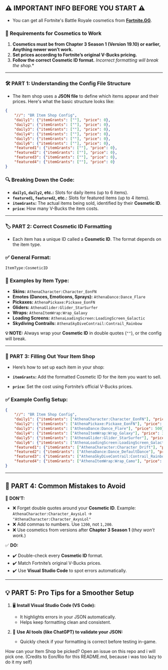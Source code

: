 ## ⚠️ **IMPORTANT INFO BEFORE YOU START** ⚠️  
- You can get all Fortnite's Battle Royale cosmetics from **[Fortnite.GG](https://fortnite.gg/cosmetics)**.

### 🔑 **Requirements for Cosmetics to Work**
1. **Cosmetics must be from Chapter 3 Season 1 (Version 19.10) or earlier, Anything newer won’t work.**
2. **Set prices according to Fortnite’s original V-Bucks pricing.**  
3. **Follow the correct Cosmetic ID format.**  *Incorrect formatting will break the shop.**

---

### 🛠️ **PART 1: Understanding the Config File Structure**  
- The item shop uses a **JSON file** to define which items appear and their prices. Here's what the basic structure looks like:

```json
{
    "//": "BR Item Shop Config",
    "daily1": {"itemGrants": [""], "price": 0},
    "daily2": {"itemGrants": [""], "price": 0},
    "daily3": {"itemGrants": [""], "price": 0},
    "daily4": {"itemGrants": [""], "price": 0},
    "daily5": {"itemGrants": [""], "price": 0},
    "daily6": {"itemGrants": [""], "price": 0},
    "featured1": {"itemGrants": [""], "price": 0},
    "featured2": {"itemGrants": [""], "price": 0},
    "featured3": {"itemGrants": [""], "price": 0},
    "featured4": {"itemGrants": [""], "price": 0}
}
```
### 🔍 **Breaking Down the Code:**
- **`daily1`, `daily2`, etc.:** Slots for daily items (up to 6 items).  
- **`featured1`, `featured2`, etc.:** Slots for featured items (up to 4 items).  
- **`itemGrants`:** The actual items being sold, identified by their **Cosmetic ID**.  
- **`price`:** How many V-Bucks the item costs.  
---

### 🏷️ **PART 2: Correct Cosmetic ID Formatting**  
- Each item has a unique ID called a **Cosmetic ID**. The format depends on the item type.

### ✅ **General Format:**  
```
ItemType:CosmeticID
```

### 🔖 **Examples by Item Type:**  
- **Skins:** `AthenaCharacter:Character_EonFN`  
- **Emotes (Dances, Emoticons, Sprays):** `AthenaDance:Dance_Flare`  
- **Pickaxes:** `AthenaPickaxe:Pickaxe_EonFN`  
- **Gliders:** `AthenaGlider:Glider_StarSurfer`  
- **Wraps:** `AthenaItemWrap:Wrap_Galaxy`  
- **Loading Screens:** `AthenaLoadingScreen:LoadingScreen_Galactic`  
- **Skydiving Contrails:** `AthenaSkyDiveContrail:Contrail_Rainbow`  

**💡 NOTE:** Always wrap your **Cosmetic ID** in double quotes (`""`), or the config will break.

---

### 🏪 **PART 3: Filling Out Your Item Shop**  
- Here’s how to set up each item in your shop:  

- **`itemGrants`:** Add the formatted Cosmetic ID for the item you want to sell.  
- **`price`:** Set the cost using Fortnite’s official V-Bucks prices.  

### ✅ **Example Config Setup:**  
```json
{
    "//": "BR Item Shop Config",
    "daily1": {"itemGrants": ["AthenaCharacter:Character_EonFN"], "price": 1200},
    "daily2": {"itemGrants": ["AthenaPickaxe:Pickaxe_EonFN"], "price": 800},
    "daily3": {"itemGrants": ["AthenaDance:Dance_Flare"], "price": 500},
    "daily4": {"itemGrants": ["AthenaItemWrap:Wrap_Galaxy"], "price": 300},
    "daily5": {"itemGrants": ["AthenaGlider:Glider_StarSurfer"], "price": 1500},
    "daily6": {"itemGrants": ["AthenaLoadingScreen:LoadingScreen_Galactic"], "price": 200},
    "featured1": {"itemGrants": ["AthenaCharacter:Character_Drift"], "price": 2000},
    "featured2": {"itemGrants": ["AthenaDance:Dance_DefaultDance"], "price": 200},
    "featured3": {"itemGrants": ["AthenaSkyDiveContrail:Contrail_Rainbow"], "price": 400},
    "featured4": {"itemGrants": ["AthenaItemWrap:Wrap_Camo"], "price": 600}
}
```

---

## 🚫 **PART 4: Common Mistakes to Avoid**  

🔴 **DON’T:**  
- ❌ Forget double quotes around your **Cosmetic ID**. Example: `AthenaCharacter:Character_AxysLol` → `"AthenaCharacter:Character_AxysLol"`  
- ❌ Add commas to numbers. Use `1200`, not `1,200`.  
- ❌ Use cosmetics from versions after **Chapter 3 Season 1** (*they won’t work.*)

✅ **DO:**  
- ✔️ Double-check every **Cosmetic ID** format.  
- ✔️ Match Fortnite’s original V-Bucks prices.  
- ✔️ Use **Visual Studio Code** to spot errors automatically.  

---

## 💡 **PART 5: Pro Tips for a Smoother Setup**  

1. 🖥️ **Install Visual Studio Code (VS Code):**  
   - It highlights errors in your JSON automatically.  
   - Helps keep formatting clean and consistent.  

2. 🤖 **Use AI tools (like ChatGPT) to validate your JSON:**  
   - Quickly check if your formatting is correct before testing in-game.  


How can your Item Shop be picked? Open an issue on this repo and i will pick one.
(Credits to Eon/Rio for this README.md, because i was too lazy to do it my self)
